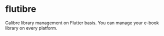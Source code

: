# flutibre

Calibre library management on Flutter basis. You can manage your e-book library on every platform.

